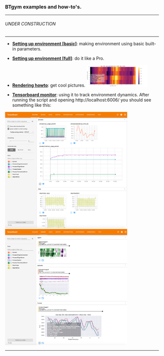 ### BTgym examples and how-to's.
****
###### UNDER CONSTRUCTION
****
- **[Setting up environment [basic]](./setting_up_environment_basic.ipynb)**: making environment using basic built-in parameters.

- **[Setting up environment [full]](./setting_up_environment_full.ipynb)**: do it like a Pro.
 
- **[Rendering howto](./rendering_howto.ipynb)**: get cool pictures.
[<img src="./img/ag_state_magma.png" width="200">](./img/ag_state_magma.png)

- **[Tensorboard monitor](./tensorboard_monitor.ipynb)**: using it to track environment dynamics.
 After running the script and opening http://localhost:6006/ you should see something like this:

[<img src="./img/tb_1_2017-07-06.png " width="400">](./img/tb_1_2017-07-06.png) [<img src="./img/tb_2_2017-07-06.png " width="400">](./img/tb_2_2017-07-06.png)


****

 
  
 